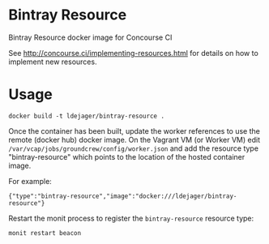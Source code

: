 # Bintray Resource

Bintray Resource docker image for Concourse CI

See http://concourse.ci/implementing-resources.html for details on how to implement new resources.

# Usage

```
docker build -t ldejager/bintray-resource .
```

Once the container has been built, update the worker references to use the remote (docker hub) docker image. On the Vagrant VM (or Worker VM) edit `/var/vcap/jobs/groundcrew/config/worker.json` and add the resource type "bintray-resource" which points to the location of the hosted container image.

For example:


```
{"type":"bintray-resource","image":"docker:///ldejager/bintray-resource"}
```

Restart the monit process to register the `bintray-resource` resource type:

```
monit restart beacon
```
